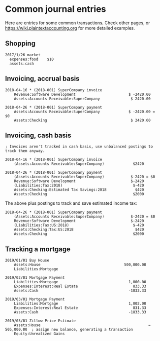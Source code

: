 # Common journal entries

<div class=pagetoc>
<!-- toc -->
</div>

Here are entries for some common transactions.
Check other pages, or https://wiki.plaintextaccounting.org for more detailed examples.
 
## Shopping

```journal
2017/1/26 market
  expenses:food    $10
  assets:cash
```

## Invoicing, accrual basis

```journal
2018-04-16 * (2018-001) SuperCompany invoice
    Revenue:Software Development                        $ -2420.00
    Assets:Accounts Receivable:SuperCompany              $ 2420.00

2018-04-26 * (2018-001) SuperCompany payment
    Assets:Accounts Receivable:SuperCompany             $ -2420.00 = $0
    Assets:Checking                                      $ 2420.00
```

## Invoicing, cash basis

```journal
; Invoices aren't tracked in cash basis, use unbalanced postings to track them anyway.

2018-04-16 * (2018-001) SuperCompany invoice
    (Assets:Accounts Receivable:SuperCompany)             $2420

2018-04-26 * (2018-001) SuperCompany payment
    (Assets:Accounts Receivable:SuperCompany)            $-2420 = $0
    Revenue:Software Development                         $-2420
    (Liabilities:Tax:2018)                                $-420
    Assets:Checking:Estimated Tax Savings:2018             $420
    Assets:Checking                                       $2000
```

The above plus postings to track and save estimated income tax:

```journal
2018-04-26 * (2018-001) SuperCompany payment
    (Assets:Accounts Receivable:SuperCompany)            $-2420 = $0
    Revenue:Software Development                         $-2420
    (Liabilities:Tax:US:2018)                             $-420
    Assets:Checking:Tax:US:2018                            $420
    Assets:Checking                                       $2000
```

## Tracking a mortgage

```journal
2019/01/01 Buy House
    Assets:House                                      500,000.00
    Liabilities:Mortgage

2019/02/01 Mortgage Payment
    Liabilities:Mortgage                                1,000.00
    Expenses:Interest:Real Estate                         833.33
    Assets:Cash                                         -1833.33

2019/03/01 Mortgage Payment
    Liabilities:Mortgage                                1,002.00
    Expenses:Interest:Real Estate                         831.33
    Assets:Cash                                         -1833.33

2019/03/01 Zillow Price Estimate
    Assets:House                                                 = 505,000.00  ; assign new balance, generating a transaction
    Equity:Unrealized Gains
```

